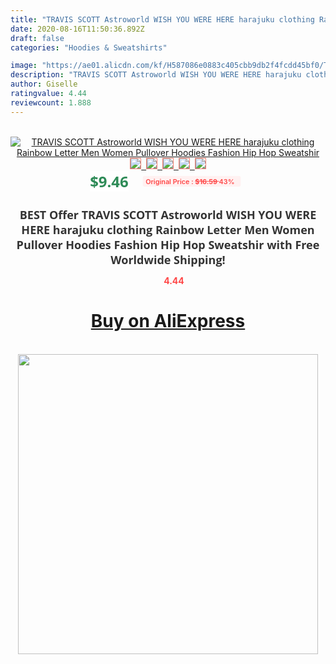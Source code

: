 ```yaml
---
title: "TRAVIS SCOTT Astroworld WISH YOU WERE HERE harajuku clothing Rainbow Letter Men Women Pullover Hoodies Fashion Hip Hop Sweatshir"
date: 2020-08-16T11:50:36.892Z
draft: false
categories: "Hoodies & Sweatshirts"

image: "https://ae01.alicdn.com/kf/H587086e0883c405cbb9db2f4fcdd45bf0/TRAVIS-SCOTT-Astroworld-WISH-YOU-WERE-HERE-harajuku-clothing-Rainbow-Letter-Men-Women-Pullover-Hoodies-Fashion.jpg"
description: "TRAVIS SCOTT Astroworld WISH YOU WERE HERE harajuku clothing Rainbow Letter Men Women Pullover Hoodies Fashion Hip Hop Sweatshir"
author: Giselle
ratingvalue: 4.44
reviewcount: 1.888
---
```

<br>
<div style="text-align: center;">
<a href="https://s.click.aliexpress.com/e/_AErD6l" target="_blank" rel="nofollow noopener noreferrer"><img alt="TRAVIS SCOTT Astroworld WISH YOU WERE HERE harajuku clothing Rainbow Letter Men Women Pullover Hoodies Fashion Hip Hop Sweatshir" class="magnifier-image" src="https://ae01.alicdn.com/kf/H587086e0883c405cbb9db2f4fcdd45bf0/TRAVIS-SCOTT-Astroworld-WISH-YOU-WERE-HERE-harajuku-clothing-Rainbow-Letter-Men-Women-Pullover-Hoodies-Fashion.jpg_640x640.jpg">
<br>
<img style="border:1px solid salmon" src="https://ae01.alicdn.com/kf/H587086e0883c405cbb9db2f4fcdd45bf0/TRAVIS-SCOTT-Astroworld-WISH-YOU-WERE-HERE-harajuku-clothing-Rainbow-Letter-Men-Women-Pullover-Hoodies-Fashion.jpg_120x120.jpg">&nbsp;&nbsp;<img style="border:1px solid salmon" src="https://ae01.alicdn.com/kf/H44871ea0b2ac4ebe8c51485dcd34447bZ/TRAVIS-SCOTT-Astroworld-WISH-YOU-WERE-HERE-harajuku-clothing-Rainbow-Letter-Men-Women-Pullover-Hoodies-Fashion.jpg_120x120.jpg">&nbsp;&nbsp;<img style="border:1px solid salmon" src="https://ae01.alicdn.com/kf/Habfb9e52bc7148c690a40b74892d1827y/TRAVIS-SCOTT-Astroworld-WISH-YOU-WERE-HERE-harajuku-clothing-Rainbow-Letter-Men-Women-Pullover-Hoodies-Fashion.jpg_120x120.jpg">&nbsp;&nbsp;<img style="border:1px solid salmon" src="https://ae01.alicdn.com/kf/H43a20aa7f8464d48a2945ceb02ce099ff/TRAVIS-SCOTT-Astroworld-WISH-YOU-WERE-HERE-harajuku-clothing-Rainbow-Letter-Men-Women-Pullover-Hoodies-Fashion.jpg_120x120.jpg">&nbsp;&nbsp;<img style="border:1px solid salmon" src="https://ae01.alicdn.com/kf/H03d59c38f424400483369a0805a995516/TRAVIS-SCOTT-Astroworld-WISH-YOU-WERE-HERE-harajuku-clothing-Rainbow-Letter-Men-Women-Pullover-Hoodies-Fashion.jpg_120x120.jpg"></a></div><br0>
<div style="text-align: center;"><span style="background-color: white; border: 0px; box-sizing: border-box; color: seagreen; display: inline-block; font-family: &quot;open sans&quot; , &quot;arial&quot; , &quot;helvetica&quot; , sans-serif , &quot;heiti&quot;; font-size: 24px; font-stretch: inherit; font-weight: 700; line-height: inherit; margin: 0px 10px 0px 0px; padding: 0px; vertical-align: middle;">$9.46 </span>
<span style="background: rgb(255 , 241 , 241); border-radius: 3px; border: 0px; box-sizing: border-box; color: #ff4747; display: inline-block; font-family: inherit; font-size: 12px; font-stretch: inherit; font-style: inherit; font-variant: inherit; font-weight: 600; line-height: inherit; margin: 0px; padding: 2px 5px; transform: scale(0.9); vertical-align: middle;">Original Price : <b style="text-decoration: line-through;">$16.59 </b> 43%&nbsp;&nbsp;</span></div>
<h1 style="color: #333333; display: inline-block; font-family: &quot;open sans&quot; , &quot;arial&quot; , &quot;helvetica&quot; , sans-serif , &quot;heiti&quot;; font-size: 18px; font-stretch: inherit; font-weight: 700; text-align: center;">BEST Offer TRAVIS SCOTT Astroworld WISH YOU WERE HERE harajuku clothing Rainbow Letter Men Women Pullover Hoodies Fashion Hip Hop Sweatshir with Free Worldwide Shipping!</h1>
<div style="color: #ff4747; text-align: center;">
<img src="https://4.bp.blogspot.com/-M0ZcTcb-5uY/XleCXlxnR4I/AAAAAAAAAEc/OrjgMkXV1oMQFaCRZj5HQwOCBcu3w1FegCPcBGAYYCw/s1600/star.png" style="height: 15px;">&nbsp;<b>4.44</b></div>
<div class="button_cont" align="center"><a class="buynow_a" href="https://s.click.aliexpress.com/e/_AErD6l" target="_blank" rel="nofollow noopener noreferrer"><H1>Buy on AliExpress</H1></a></div><br>
<div class="separator" style="clear: both; text-align: center;">
<img src="https://lh3.googleusercontent.com/-pTy5HemUv9M/XlePHvY0dAI/AAAAAAAAAE4/0nX5iRUoIWY8eMW9Dpxeirr157OZliDIgCLcBGAsYHQ/s1600/badge.gif" width="480">
</div>

